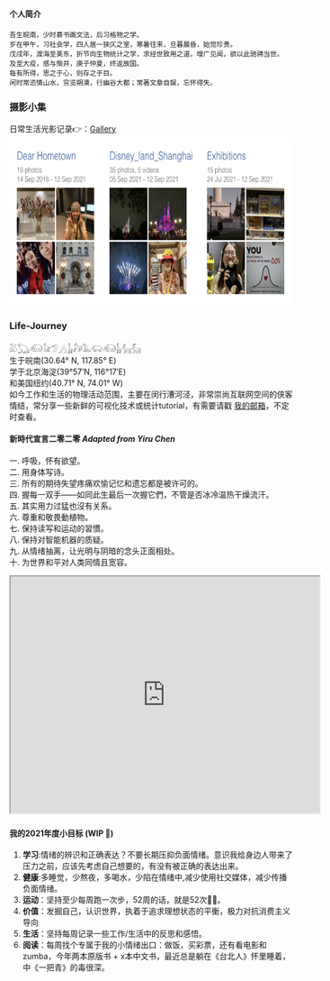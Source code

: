 #### 个人简介

````SAS
吾生皖南，少时慕书画文法，后习格物之学。
岁在甲午，习社会学，四人居一狭仄之室，寒暑往来，旦暮晨昏，始觉珍贵。
戊戌年，渡海至美东，折节向生物统计之学，求经世致用之道，增广见闻，欲以此驰骋当世。
及至大疫，感与惭并，庚子仲夏，终返故国。
每有所得，思之于心，则存之于目。
闲时常恣情山水，穷览朔漠，行幽谷大都；常著文章自娱，忘怀得失。
````

### 摄影小集

日常生活光影记录👉：[Gallery](https://shanj21.com/gallery/)
<img src="/img/gallery.jpeg" alt ="Template" width="500" height="300">

### Life-Journey

𓅷𓆏𓃰𓃠𓅿𓂻𓃱𓃗𓅓𓃯𓃰𓃱𓃲𓃵
<br>
生于皖南(30.64° N, 117.85° E)
<br>
学于北京海淀(39°57′N, 116°17′E)
<br>
和美国纽约(40.71° N, 74.01° W)
<br>
如今工作和生活的物理活动范围，主要在闵行漕河泾，非常崇尚互联网空间的侠客情结，常分享一些新鲜的可视化技术或统计tutorial，有需要请戳
[我的邮箱](mailto:sj2921@columbia.edu)，不定时查看。


#### 新時代宣言二零二零 *Adapted from Yiru Chen*

一. 呼吸，怀有欲望。
<br>
二. 用身体写诗。
<br>
三. 所有的期待失望疼痛欢愉记忆和遗忘都是被许可的。
<br>
四. 握每一双手——如同此生最后一次握它們，不管是否冰冷温热干燥流汗。
<br>
五. 其实用力过猛也沒有关系。
<br>
六. 尊重和敬畏動植物。
<br>
七. 保持读写和运动的習慣。
<br>
八. 保持对智能机器的质疑。
<br>
九. 从情绪抽离，让光明与阴暗的念头正面相处。
<br>
十. 为世界和平对人类同情且宽容。

<iframe src="https://www.google.com/maps/d/u/0/embed?mid=1mipXeTROxyXGCO7-LrqIvDfRgNgKZrXU" width="550" height="420"></iframe>

#### 我的2021年度小目标 (WIP 🚧)
1. **学习**:情绪的辨识和正确表达？不要长期压抑负面情绪。意识我给身边人带来了压力之前，应该先考虑自己想要的，有没有被正确的表达出来。
2. **健康**:多睡觉，少熬夜，多喝水，少陷在情绪中,减少使用社交媒体，减少传播负面情绪。
3. **运动**：坚持至少每周跑一次步，52周的话，就是52次🏃‍♀️。
4. **价值**：发掘自己，认识世界，执着于追求理想状态的平衡，极力对抗消费主义导向
4. **生活**：坚持每周记录一些工作/生活中的反思和感悟。
5. **阅读**：每周找个专属于我的小情绪出口：做饭，买彩票，还有看电影和zumba，今年两本原版书 + x本中文书，最近总是躺在《台北人》怀里睡着，中《一把青》的毒很深。
